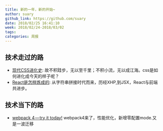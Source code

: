 ```yaml
---
title: 新的一年，新的开始~
author: suary
github_link: https://github.com/suary
date: 2018/02/25 16:41:10
week: 2018/02/24-2018/03/02
tags:
categories: 周报
---
```




## 技术走过的路

* [现代CSS进化史](http://mp.weixin.qq.com/s?__biz=MjM5MTA1MjAxMQ==&mid=2651227799&idx=1&sn=0128323a196af43994a527499933b82f&chksm=bd495f138a3ed6058c8efb162227d797ba1dd7aec78b29cc861acc008a118c090ea4ee4fc7fe&mpshare=1&scene=23&srcid=02252NiHCgp4PR7JIpKJoSmJ#rd): 故不积跬步，无以至千里；不积小流，无以成江海。css是如何进化成今天的样子呢？
* [React是怎样炼成的](http://mp.weixin.qq.com/s?__biz=MjM5MTA1MjAxMQ==&mid=2651227848&idx=1&sn=536dcf60dd2d9df86d4092bd4c2cef9e&chksm=bd495f4c8a3ed65af05a1624ea14de8712afa3c22298965744e27871d5b6665f57c5a6b3dcf2&mpshare=1&scene=23&srcid=0228mHu3CkhAQS4arLgIEzMx#rd): 从字符串拼接时代而来，历经XHP,到JSX，React与前端共进步。

## 技术当下的路

* [webpack 4 — try it today!](https://medium.com/webpack/webpack-4-beta-try-it-today-6b1d27d7d7e2) webpack4来了，性能优化，新增零配置mode.又是一波迁移
